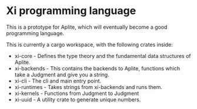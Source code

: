 # Xi programming language

This is a prototype for Aplite, which will eventually become a good programming language.

This is currently a cargo workspace, with the following crates inside:

- xi-core - Defines the type theory and the fundamental data structures of Aplite.
- xi-backends - This contains the backends to Aplite, functions which take a Judgment and give you a string.
- xi-cli - The cli and main entry point.
- xi-runtimes - Takes strings from xi-backends and runs them.
- xi-kernels - Functions from Judgment to Judgment
- xi-uuid - A utility crate to generate unique numbers.

